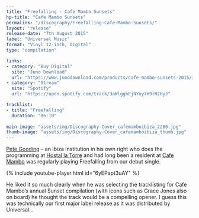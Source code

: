 ```yaml
---
title: "Freefalling - Cafe Mambo Sunsets"
hp-title: "Cafe Mambo Sunsets"
permalink: "/discography/Freefalling-Cafe-Mambo-Sunsets/"
layout: "release"
release-date: "7th August 2015"
label: "Universal Music"
format: "Vinyl 12-inch, Digital"
type: "compilation"

links:
- category: "Buy Digital"
  site: "Juno Download"
  url: "https://www.junodownload.com/products/cafe-mambo-sunsets-2015/3227447-02/"
- category: "Stream"
  site: "Spotify"
  url: "https://open.spotify.com/track/3aWlgghEjNYuy7m9rH2HyJ"

tracklist:
- title: "Freefalling"
  duration: "06:10"
  
main-image: "assets/img/Discography-Cover_cafemamboibiza_2200.jpg"
thumb-image: "assets/img/Discography-Cover_cafemamboibiza_thumb.jpg"
---
```


[Pete Gooding](https://www.residentadvisor.net/dj/petegooding) – an Ibiza institution in his own right who does the programming at [Hostal la Torre](http://www.latorreibiza.com/en/) and had long been a resident at [Cafe Mambo](https://cafemamboibiza.com/) was regularly playing Freefalling from our debut single. 

{% include youtube-player.html id="6yEPapt3uAY" %}

He liked it so much clearly when he was selecting the tracklisting for Cafe Mambo’s annual Sunset compilation (with icons such as Grace Jones also on board) he thought the track would be a compelling opener. I guess this was technically our first major label release as it was distributed by Universal... 